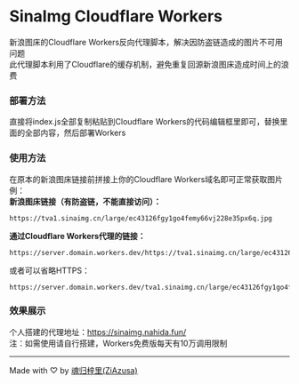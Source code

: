 # SinaImg Cloudflare Workers
新浪图床的Cloudflare Workers反向代理脚本，解决因防盗链造成的图片不可用问题<br>
此代理脚本利用了Cloudflare的缓存机制，避免重复回源新浪图床造成时间上的浪费

### 部署方法
直接将index.js全部复制粘贴到Cloudflare Workers的代码编辑框里即可，替换里面的全部内容，然后部署Workers

### 使用方法
在原本的新浪图床链接前拼接上你的Cloudflare Workers域名即可正常获取图片<br>
例：<br>
<b>新浪图床链接（有防盗链，不能直接访问）：</b>
```HTTP
https://tva1.sinaimg.cn/large/ec43126fgy1go4femy66vj228e35px6q.jpg
```
<b>通过Cloudflare Workers代理的链接：</b>
```HTTP
https://server.domain.workers.dev/https://tva1.sinaimg.cn/large/ec43126fgy1go4femy66vj228e35px6q.jpg
```
或者可以省略HTTPS：
```HTTP
https://server.domain.workers.dev/tva1.sinaimg.cn/large/ec43126fgy1go4femy66vj228e35px6q.jpg
```

### 效果展示
个人搭建的代理地址：https://sinaimg.nahida.fun/<br>
注：如需使用请自行搭建，Workers免费版每天有10万调用限制

---

Made with ♡ by [魂归梓里(ZiAzusa)](https://about.sukimoe.cn/)
